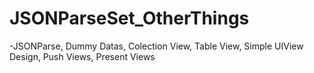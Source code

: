# JSONParseSet_OtherThings

-JSONParse, Dummy Datas, Colection View, Table View, Simple UIView Design, Push Views, Present Views
